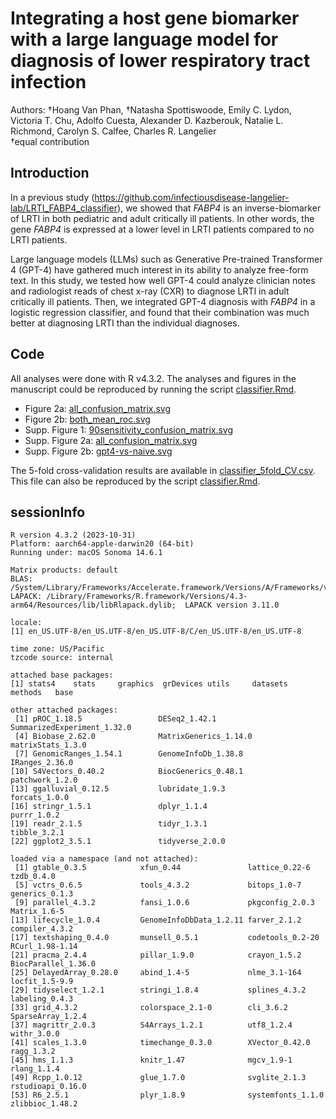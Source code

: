 # Integrating a host gene biomarker with a large language model for diagnosis of lower respiratory tract infection

Authors: &dagger;Hoang Van Phan, &dagger;Natasha Spottiswoode, Emily C. Lydon, Victoria T. Chu, Adolfo Cuesta, Alexander D. Kazberouk, Natalie L. Richmond, Carolyn S. Calfee, Charles R. Langelier<br>
&dagger;equal contribution<br>

## Introduction

In a previous study (https://github.com/infectiousdisease-langelier-lab/LRTI_FABP4_classifier), we showed that _FABP4_ is an inverse-biomarker of LRTI in both pediatric and adult critically ill patients. In other words, the gene _FABP4_ is expressed at a lower level in LRTI patients compared to no LRTI patients.

Large language models (LLMs) such as Generative Pre-trained Transformer 4 (GPT-4) have gathered much interest in its ability to analyze free-form text. In this study, we tested how well GPT-4 could analyze clinician notes and radiologist reads of chest x-ray (CXR) to diagnose LRTI in adult critically ill patients. Then, we integrated GPT-4 diagnosis with _FABP4_ in a logistic regression classifier, and found that their combination was much better at diagnosing LRTI than the individual diagnoses.

## Code

All analyses were done with R v4.3.2. The analyses and figures in the manuscript could be reproduced by running the script [classifier.Rmd](classifier.Rmd).
* Figure 2a: [all_confusion_matrix.svg](output/all_confusion_matrix.svg)
* Figure 2b: [both_mean_roc.svg](output/both_mean_roc.svg)
* Supp. Figure 1: [90sensitivity_confusion_matrix.svg](output/90sensitivity_confusion_matrix.svg)
* Supp. Figure 2a: [all_confusion_matrix.svg](output/all_confusion_matrix.svg)
* Supp. Figure 2b: [gpt4-vs-naive.svg](output/gpt4-vs-naive.svg)

The 5-fold cross-validation results are available in [classifier_5fold_CV.csv](output/classifier_5fold_CV.csv). This file can also be reproduced by the script [classifier.Rmd](classifier.Rmd).

## sessionInfo

```
R version 4.3.2 (2023-10-31)
Platform: aarch64-apple-darwin20 (64-bit)
Running under: macOS Sonoma 14.6.1

Matrix products: default
BLAS:   /System/Library/Frameworks/Accelerate.framework/Versions/A/Frameworks/vecLib.framework/Versions/A/libBLAS.dylib 
LAPACK: /Library/Frameworks/R.framework/Versions/4.3-arm64/Resources/lib/libRlapack.dylib;  LAPACK version 3.11.0

locale:
[1] en_US.UTF-8/en_US.UTF-8/en_US.UTF-8/C/en_US.UTF-8/en_US.UTF-8

time zone: US/Pacific
tzcode source: internal

attached base packages:
[1] stats4    stats     graphics  grDevices utils     datasets  methods   base     

other attached packages:
 [1] pROC_1.18.5                 DESeq2_1.42.1               SummarizedExperiment_1.32.0
 [4] Biobase_2.62.0              MatrixGenerics_1.14.0       matrixStats_1.3.0          
 [7] GenomicRanges_1.54.1        GenomeInfoDb_1.38.8         IRanges_2.36.0             
[10] S4Vectors_0.40.2            BiocGenerics_0.48.1         patchwork_1.2.0            
[13] ggalluvial_0.12.5           lubridate_1.9.3             forcats_1.0.0              
[16] stringr_1.5.1               dplyr_1.1.4                 purrr_1.0.2                
[19] readr_2.1.5                 tidyr_1.3.1                 tibble_3.2.1               
[22] ggplot2_3.5.1               tidyverse_2.0.0            

loaded via a namespace (and not attached):
 [1] gtable_0.3.5            xfun_0.44               lattice_0.22-6          tzdb_0.4.0             
 [5] vctrs_0.6.5             tools_4.3.2             bitops_1.0-7            generics_0.1.3         
 [9] parallel_4.3.2          fansi_1.0.6             pkgconfig_2.0.3         Matrix_1.6-5           
[13] lifecycle_1.0.4         GenomeInfoDbData_1.2.11 farver_2.1.2            compiler_4.3.2         
[17] textshaping_0.4.0       munsell_0.5.1           codetools_0.2-20        RCurl_1.98-1.14        
[21] pracma_2.4.4            pillar_1.9.0            crayon_1.5.2            BiocParallel_1.36.0    
[25] DelayedArray_0.28.0     abind_1.4-5             nlme_3.1-164            locfit_1.5-9.9         
[29] tidyselect_1.2.1        stringi_1.8.4           splines_4.3.2           labeling_0.4.3         
[33] grid_4.3.2              colorspace_2.1-0        cli_3.6.2               SparseArray_1.2.4      
[37] magrittr_2.0.3          S4Arrays_1.2.1          utf8_1.2.4              withr_3.0.0            
[41] scales_1.3.0            timechange_0.3.0        XVector_0.42.0          ragg_1.3.2             
[45] hms_1.1.3               knitr_1.47              mgcv_1.9-1              rlang_1.1.4            
[49] Rcpp_1.0.12             glue_1.7.0              svglite_2.1.3           rstudioapi_0.16.0      
[53] R6_2.5.1                plyr_1.8.9              systemfonts_1.1.0       zlibbioc_1.48.2   
```
